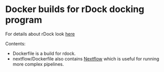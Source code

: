 # Docker builds for rDock docking program

For details about rDock look [here](http://rdock.sourceforge.net/)

Contents:

* Dockerfile is a build for rdock.
* nextflow/Dockerfile also contains [Nextflow](http://nextflow.io) which is useful for running more complex pipelines.
